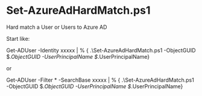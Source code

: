 # Set-AzureAdHardMatch.ps1
Hard match a User or Users to Azure AD

Start like:

Get-ADUser -Identity xxxxx | % { .\Set-AzureAdHardMatch.ps1 -ObjectGUID $_.ObjectGUID -UserPrincipalName $_.UserPrincipalName}
  
  or
  
Get-ADUser -Filter * -SearchBase xxxxx | % { .\Set-AzureAdHardMatch.ps1 -ObjectGUID $_.ObjectGUID -UserPrincipalName $_.UserPrincipalName}
